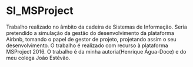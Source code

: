 # SI_MSProject

Trabalho realizado no âmbito da cadeira de Sistemas de Informação. 
Seria pretendido a simulação da gestão do desenvolvimento da plataforma Airbnb, tomando o papel de gestor de projeto, projetando assim o seu desenvolvimento. O trabalho é realizado com recurso à plataforma MSProject 2016. 
O trabalho é da minha autoria(Henrique Água-Doce) e do meu colega João Estêvão. 
